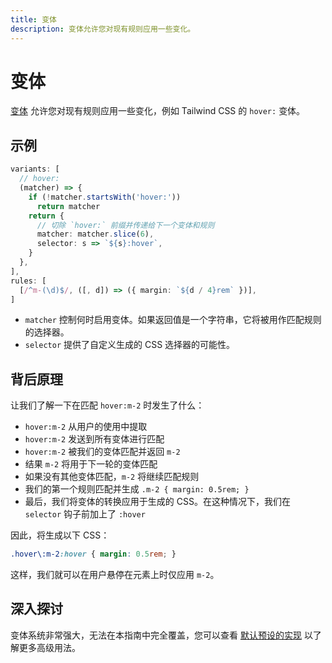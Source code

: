```yaml
---
title: 变体
description: 变体允许您对现有规则应用一些变化。
---
```


# 变体

[变体](https://windicss.org/utilities/general/variants.html) 允许您对现有规则应用一些变化，例如 Tailwind CSS 的 `hover:` 变体。

## 示例

<!--eslint-skip-->

```ts
variants: [
  // hover:
  (matcher) => {
    if (!matcher.startsWith('hover:'))
      return matcher
    return {
      // 切除 `hover:` 前缀并传递给下一个变体和规则
      matcher: matcher.slice(6),
      selector: s => `${s}:hover`,
    }
  },
],
rules: [
  [/^m-(\d)$/, ([, d]) => ({ margin: `${d / 4}rem` })],
]
```

- `matcher` 控制何时启用变体。如果返回值是一个字符串，它将被用作匹配规则的选择器。
- `selector` 提供了自定义生成的 CSS 选择器的可能性。

## 背后原理

让我们了解一下在匹配 `hover:m-2` 时发生了什么：

- `hover:m-2` 从用户的使用中提取
- `hover:m-2` 发送到所有变体进行匹配
- `hover:m-2` 被我们的变体匹配并返回 `m-2`
- 结果 `m-2` 将用于下一轮的变体匹配
- 如果没有其他变体匹配，`m-2` 将继续匹配规则
- 我们的第一个规则匹配并生成 `.m-2 { margin: 0.5rem; }`
- 最后，我们将变体的转换应用于生成的 CSS。在这种情况下，我们在 `selector` 钩子前加上了 `:hover`

因此，将生成以下 CSS：

<!-- eslint-skip -->

```css
.hover\:m-2:hover { margin: 0.5rem; }
```

这样，我们就可以在用户悬停在元素上时仅应用 `m-2`。

## 深入探讨

变体系统非常强大，无法在本指南中完全覆盖，您可以查看 [默认预设的实现](https://github.com/unocss/unocss/tree/main/packages-presets/preset-mini/src/_variants) 以了解更多高级用法。
